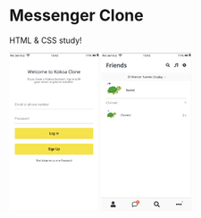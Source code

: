 # Messenger Clone

HTML & CSS study!

<!--
    BEM vs id,class

    heroicons vs font awesome
-->

<div>
    <img src="result.img/index.png" width="32%" />
    <img src="result.img/friends.png" width="32%" />
</div>
